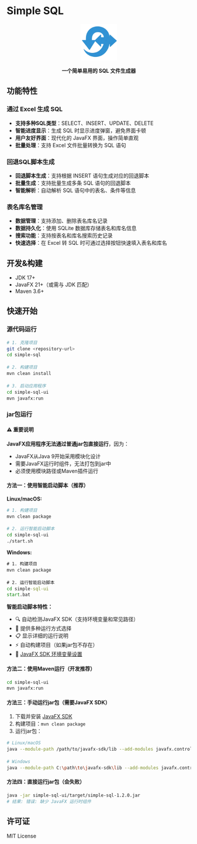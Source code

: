 # Simple SQL

<div align="center">
  <img src="./simple-sql-ui/src/main/resources/logo/logo.png" alt="Simple SQL Logo" width="100" height="100">

  <p><b>一个简单易用的 SQL 文件生成器</b></p>
</div>

## 功能特性

### 通过 Excel 生成 SQL

- **支持多种SQL类型**：SELECT、INSERT、UPDATE、DELETE
- **智能进度显示**：生成 SQL 时显示进度弹窗，避免界面卡顿
- **用户友好界面**：现代化的 JavaFX 界面，操作简单直观
- **批量处理**：支持 Excel 文件批量转换为 SQL 语句

### 回退SQL脚本生成

- **回退脚本生成**：支持根据 INSERT 语句生成对应的回退脚本
- **批量生成**：支持批量生成多条 SQL 语句的回退脚本
- **智能解析**：自动解析 SQL 语句中的表名、条件等信息

### 表名库名管理

- **数据管理**：支持添加、删除表名库名记录
- **数据持久化**：使用 SQLite 数据库存储表名和库名信息
- **搜索功能**：支持按表名和库名搜索历史记录
- **快速选择**：在 Excel 转 SQL 时可通过选择按钮快速填入表名和库名

## 开发&构建

- JDK 17+
- JavaFX 21+（或需与 JDK 匹配）
- Maven 3.6+

## 快速开始

### 源代码运行

```bash
# 1. 克隆项目
git clone <repository-url>
cd simple-sql

# 2. 构建项目
mvn clean install

# 3. 启动应用程序
cd simple-sql-ui
mvn javafx:run
```

### jar包运行

#### ⚠️ 重要说明

**JavaFX应用程序无法通过普通jar包直接运行**，因为：

- JavaFX从Java 9开始采用模块化设计
- 需要JavaFX运行时组件，无法打包到jar中
- 必须使用模块路径或Maven插件运行

#### 方法一：使用智能启动脚本（推荐）

**Linux/macOS:**

```bash
# 1. 构建项目
mvn clean package

# 2. 运行智能启动脚本
cd simple-sql-ui
./start.sh
```

**Windows:**

```cmd
# 1. 构建项目
mvn clean package

# 2. 运行智能启动脚本
cd simple-sql-ui
start.bat
```

**智能启动脚本特性：**

- 🔍 自动检测JavaFX SDK（支持环境变量和常见路径）
- 🎯 提供多种运行方式选择
- 📋 显示详细的运行说明
- ⚡ 自动构建项目（如果jar包不存在）
- 📃 [JavaFX SDK 环境变量设置](./simple-sql-ui/JAVAFX_SETUP.md)

#### 方法二：使用Maven运行（开发推荐）

```bash
cd simple-sql-ui
mvn javafx:run
```

#### 方法三：手动运行jar包（需要JavaFX SDK）

1. 下载并安装 [JavaFX SDK](https://gluonhq.com/products/javafx/)
2. 构建项目：`mvn clean package`
3. 运行jar包：

```bash
# Linux/macOS
java --module-path /path/to/javafx-sdk/lib --add-modules javafx.controls,javafx.fxml -jar simple-sql-ui/target/simple-sql-1.2.0.jar

# Windows
java --module-path C:\path\to\javafx-sdk\lib --add-modules javafx.controls,javafx.fxml -jar simple-sql-ui\target\simple-sql-1.2.0.jar
```

#### 方法四：直接运行jar包（会失败）

```bash
java -jar simple-sql-ui/target/simple-sql-1.2.0.jar
# 结果: 错误: 缺少 JavaFX 运行时组件
```

## 许可证

MIT License
